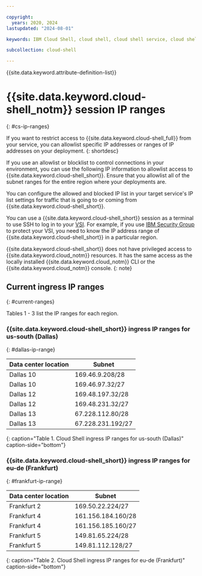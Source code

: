 ```yaml
---

copyright:
  years: 2020, 2024
lastupdated: "2024-08-01"

keywords: IBM Cloud Shell, cloud shell, cloud shell service, cloud shell ip addresses, cloud shell allowlist, cloud shell blocklist

subcollection: cloud-shell

---
```


{{site.data.keyword.attribute-definition-list}}

# {{site.data.keyword.cloud-shell_notm}} session IP ranges
{: #cs-ip-ranges}

If you want to restrict access to {{site.data.keyword.cloud-shell_full}} from your service, you can allowlist specific IP addresses or ranges of IP addresses on your deployment.
{: shortdesc}

If you use an allowlist or blocklist to control connections in your environment, you can use the following IP information to allowlist access to {{site.data.keyword.cloud-shell_short}}. Ensure that you allowlist all of the subnet ranges for the entire region where your deployments are.

You can configure the allowed and blocked IP list in your target service's IP list settings for traffic that is going to or coming from {{site.data.keyword.cloud-shell_short}}.

You can use a {{site.data.keyword.cloud-shell_short}} session as a terminal to use SSH to log in to your [VSI](/docs/virtual-servers?topic=virtual-servers-about-virtual-servers). For example, if you use [IBM Security Group](/docs/security-groups?topic=security-groups-about-ibm-security-groups) to protect your VSI, you need to know the IP address range of {{site.data.keyword.cloud-shell_short}} in a particular region.

{{site.data.keyword.cloud-shell_short}} does not have privileged access to {{site.data.keyword.cloud_notm}} resources. It has the same access as the locally installed {{site.data.keyword.cloud_notm}} CLI or the {{site.data.keyword.cloud_notm}} console.
{: note}


## Current ingress IP ranges
{: #current-ranges}

Tables 1 - 3 list the IP ranges for each region.


### {{site.data.keyword.cloud-shell_short}} ingress IP ranges for us-south (Dallas)
{: #dallas-ip-range}

Data center location | Subnet
-- | --
| Dallas 10 | 169.46.9.208/28 |
| Dallas 10 | 169.46.97.32/27 |
| Dallas 12 | 169.48.197.32/28 |
| Dallas 12 |	169.48.231.32/27 |
| Dallas 13 |	67.228.112.80/28 |
| Dallas 13 |	67.228.231.192/27 |
{: caption="Table 1. Cloud Shell ingress IP ranges for us-south (Dallas)" caption-side="bottom"}

### {{site.data.keyword.cloud-shell_short}} ingress IP ranges for eu-de (Frankfurt)
{: #frankfurt-ip-range}

Data center location | Subnet
-- | --
| Frankfurt 2 | 169.50.22.224/27 |
| Frankfurt 4 | 161.156.184.160/28 |
| Frankfurt 4 | 161.156.185.160/27|
| Frankfurt 5 | 149.81.65.224/28 |
| Frankfurt 5 | 149.81.112.128/27 |
{: caption="Table 2. Cloud Shell ingress IP ranges for eu-de (Frankfurt)" caption-side="bottom"}
